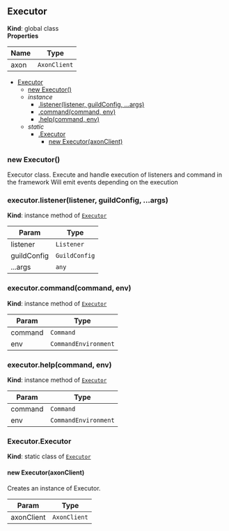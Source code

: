 <a name="Executor"></a>

## Executor
**Kind**: global class  
**Properties**

| Name | Type |
| --- | --- |
| axon | <code>AxonClient</code> | 


* [Executor](#Executor)
    * [new Executor()](#new_Executor_new)
    * _instance_
        * [.listener(listener, guildConfig, ...args)](#Executor+listener)
        * [.command(command, env)](#Executor+command)
        * [.help(command, env)](#Executor+help)
    * _static_
        * [.Executor](#Executor.Executor)
            * [new Executor(axonClient)](#new_Executor.Executor_new)

<a name="new_Executor_new"></a>

### new Executor()
Executor class. Execute and handle execution of listeners and command in the framework
Will emit events depending on the execution

<a name="Executor+listener"></a>

### executor.listener(listener, guildConfig, ...args)
**Kind**: instance method of [<code>Executor</code>](#Executor)  

| Param | Type |
| --- | --- |
| listener | <code>Listener</code> | 
| guildConfig | <code>GuildConfig</code> | 
| ...args | <code>any</code> | 

<a name="Executor+command"></a>

### executor.command(command, env)
**Kind**: instance method of [<code>Executor</code>](#Executor)  

| Param | Type |
| --- | --- |
| command | <code>Command</code> | 
| env | <code>CommandEnvironment</code> | 

<a name="Executor+help"></a>

### executor.help(command, env)
**Kind**: instance method of [<code>Executor</code>](#Executor)  

| Param | Type |
| --- | --- |
| command | <code>Command</code> | 
| env | <code>CommandEnvironment</code> | 

<a name="Executor.Executor"></a>

### Executor.Executor
**Kind**: static class of [<code>Executor</code>](#Executor)  
<a name="new_Executor.Executor_new"></a>

#### new Executor(axonClient)
Creates an instance of Executor.


| Param | Type |
| --- | --- |
| axonClient | <code>AxonClient</code> | 

